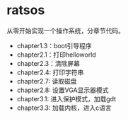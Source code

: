 # ratsos

从零开始实现一个操作系统，分章节代码。

- chapter1.3：boot引导程序
- chapter2.1：打印helloworld
- chapter2.3：清除屏幕
- chapter2.4: 打印字符串
- chapter2.7: 读取磁盘
- chapter2.8: 设置VGA显示器模式
- chapter3.1: 进入保护模式，加载gdt
- chapter3.3: 加载内核，进入c语言

